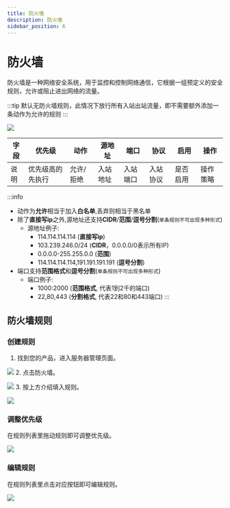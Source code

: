 ```yaml
---
title: 防火墙
description: 防火墙
sidebar_position: 6
---
```


# 防火墙

防火墙是一种网络安全系统，用于监控和控制网络通信，它根据一组预定义的安全规则，允许或阻止进出网络的流量。

:::tip
默认无防火墙规则，此情况下放行所有入站出站流量，即不需要额外添加一条动作为允许的规则
:::

![](https://cn-sy1.rains3.com/rainyun-assets/pic/2023/12/20231211155803_174a295ed8557ff98040bc8046d72961.png)

| 字段 | 优先级	     | 动作    | 源地址	 | 端口	  | 协议	  | 启用   | 操作   |
|----|----------|-------|------|------|------|------|------|
| 说明 | 优先级高的先执行 | 允许/拒绝 | 入站地址 | 入站端口 | 入站协议 | 是否启用 | 操作策略 |
:::info
* 动作为**允许**相当于加入**白名单**,丢弃则相当于黑名单 <br/>
* 除了**直接写ip**之外,源地址还支持**CIDR**/**范围**/**逗号分割**(`单条规则不可出现多种形式`)
  - 源地址例子:
    - 114.114.114.114 (**直接写ip**)
    - 103.239.246.0/24 (**CIDR**，0.0.0.0/0表示所有IP)
    - 0.0.0.0-255.255.0.0 (**范围**)
    - 114.114.114.114,191.191.191.191 (**逗号分割**)
* 端口支持**范围格式**和**逗号分割**(`单条规则不可出现多种形式`)
  - 端口例子:
    - 1000:2000 (**范围格式**, 代表1到2千的端口)
    - 22,80,443 (**分割格式**, 代表22和80和443端口)
:::

## 防火墙规则

### 创建规则
1. 找到您的产品，进入服务器管理页面。

![](https://cn-sy1.rains3.com/rainyun-assets/pic/2023/12/20231211150725_4c020bcca55c07770891dca49ada518b.png)
2. 点击防火墙。

![](https://cn-sy1.rains3.com/rainyun-assets/pic/2023/12/20231211155445_5246fa4a29305c491feaf530c665bca5.png)
3. 按上方介绍填入规则。

![](https://cn-sy1.rains3.com/rainyun-assets/pic/2023/12/20231211160702_61bf545db1db5c17b3ce4c8c4fb35851.png)

### 调整优先级
在规则列表里拖动规则即可调整优先级。

![](https://cn-sy1.rains3.com/rainyun-assets/pic/2023/12/20231211160824_d17b08585c999003f10b550a204f23e7.png)

### 编辑规则
在规则列表里点击对应按钮即可编辑规则。

![](https://cn-sy1.rains3.com/rainyun-assets/pic/2023/12/20231211160915_0e403f0f437ccfdf6f392cc1e5e7c0d2.png)
